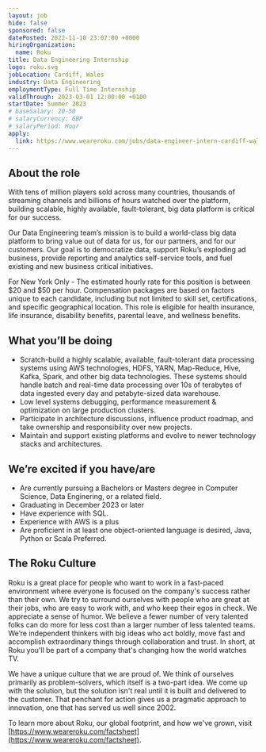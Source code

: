 ```yaml
---
layout: job
hide: false
sponsored: false
datePosted: 2022-11-10 23:07:00 +0000
hiringOrganization:
  name: Roku
title: Data Engineering Internship
logo: roku.svg
jobLocation: Cardiff, Wales
industry: Data Engineering
employmentType: Full Time Internship
validThrough: 2023-03-01 12:00:00 +0100
startDate: Summer 2023
# baseSalary: 20-50
# salaryCurrency: GBP
# salaryPeriod: Hour
apply:
  link: https://www.weareroku.com/jobs/data-engineer-intern-cardiff-wales-united-kingdom
---
```


## About the role 

With tens of million players sold across many countries, thousands of streaming channels and billions of hours watched over the platform, building scalable, highly available, fault-tolerant, big data platform is critical for our success. 

Our Data Engineering team’s mission is to build a world-class big data platform to bring value out of data for us, for our partners, and for our customers. Our goal is to democratize data, support Roku’s exploding ad business, provide reporting and analytics self-service tools, and fuel existing and new business critical initiatives.  

For New York Only - The estimated hourly rate for this position is between $20 and $50 per hour. 
Compensation packages are based on factors unique to each candidate, including but not limited to skill set, certifications, and specific geographical location. 
This role is eligible for health insurance, life insurance, disability benefits, parental leave, and wellness benefits. 

## What you’ll be doing 

- Scratch-build a highly scalable, available, fault-tolerant data processing systems using AWS technologies, HDFS, YARN, Map-Reduce, Hive, Kafka, Spark, and other big data technologies. These systems should handle batch and real-time data processing over 10s of terabytes of data ingested every day and petabyte-sized data warehouse. 
- Low level systems debugging, performance measurement & optimization on large production clusters. 
- Participate in architecture discussions, influence product roadmap, and take ownership and responsibility over new projects. 
- Maintain and support existing platforms and evolve to newer technology stacks and architectures. 

## We’re excited if you have/are 
- Are currently pursuing a Bachelors or Masters degree in Computer Science, Data Enginering, or a related field. 
- Graduating in December 2023 or later 
- Have experience with SQL. 
- Experience with AWS is a plus
- Are proficient in at least one object-oriented language is desired, Java, Python or Scala Preferred. 

## The Roku Culture
Roku is a great place for people who want to work in a fast-paced environment where everyone is focused on the company's success rather than their own. We try to surround ourselves with people who are great at their jobs, who are easy to work with, and who keep their egos in check. We appreciate a sense of humor. We believe a fewer number of very talented folks can do more for less cost than a larger number of less talented teams. We’re independent thinkers with big ideas who act boldly, move fast and accomplish extraordinary things through collaboration and trust. In short, at Roku you'll be part of a company that's changing how the world watches TV. 

We have a unique culture that we are proud of. We think of ourselves primarily as problem-solvers, which itself is a two-part idea. We come up with the solution, but the solution isn't real until it is built and delivered to the customer. That penchant for action gives us a pragmatic approach to innovation, one that has served us well since 2002. 

To learn more about Roku, our global footprint, and how we've grown, visit [https://www.weareroku.com/factsheet](https://www.weareroku.com/factsheet).